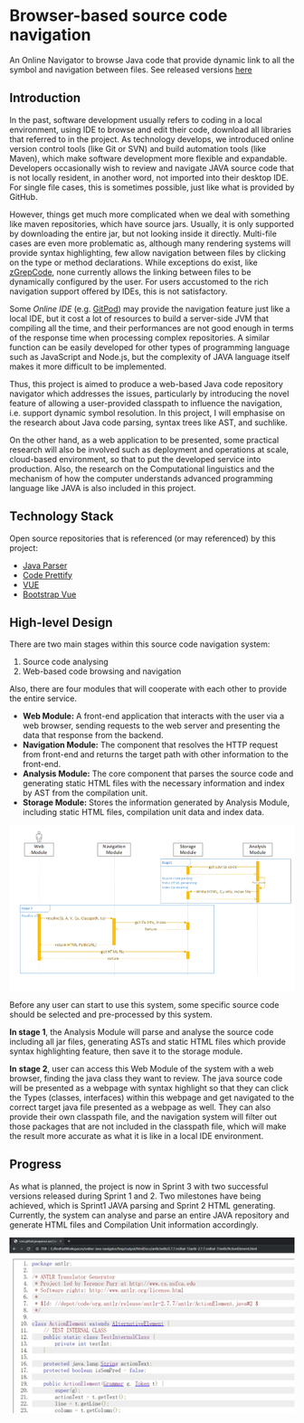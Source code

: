 
# Browser-based source code navigation

An Online Navigator to browse Java code that provide dynamic link to all the symbol and  navigation between files.
See released versions [here](https://github.com/DnsZhou/online-Java-navigator/releases)

## Introduction

In the past, software development usually refers to coding in a local environment, using IDE to browse and edit their code, download all libraries that referred to in the project. As technology develops, we introduced online version control tools (like Git or SVN) and build automation tools (like Maven), which make software development more flexible and expandable. Developers occasionally wish to review and navigate JAVA source code that is not locally resident, in another word, not imported into their desktop IDE. For single file cases, this is sometimes possible, just like what is provided by GitHub. 

However, things get much more complicated when we deal with something like maven repositories, which have source jars. Usually, it is only supported by downloading the entire jar, but not looking inside it directly. Multi-file cases are even more problematic as, although many rendering systems will provide syntax highlighting, few allow navigation between files by clicking on the type or method declarations. While exceptions do exist, like [zGrepCode](zgrepcode.com), none currently allows the linking between files to be dynamically configured by the user. For users accustomed to the rich navigation support offered by IDEs, this is not satisfactory. 


Some *Online IDE* (e.g. [GitPod](https://gitpod.io/)) may provide the navigation feature just like a local IDE, but it cost a lot of resources to build a server-side JVM that compiling all the time, and their performances are not good enough in terms of the response time when processing complex repositories. A similar function can be easily developed for other types of programming language such as JavaScript and Node.js, but the complexity of JAVA language itself makes it more difficult to be implemented.

Thus, this project is aimed to produce a web-based Java code repository navigator which addresses the issues, particularly by introducing the novel feature of allowing a user-provided classpath to influence the navigation, i.e. support dynamic symbol resolution. In this project, I will emphasise on the research about Java code parsing, syntax trees like AST, and suchlike. 

On the other hand, as a web application to be presented, some practical research will also be involved such as deployment and operations at scale, cloud-based environment, so that to put the developed service into production. Also, the research on the Computational linguistics and the mechanism of how the computer understands advanced programming language like JAVA is also included in this project.

## Technology Stack
Open source repositories that is referenced (or may referenced) by this project:
  - [Java Parser](https://github.com/javaparser/javaparser)
  - [Code Prettify](https://github.com/google/code-prettify)
  - [VUE](https://github.com/vuejs/vue)
  - [Bootstrap Vue](https://github.com/bootstrap-vue/bootstrap-vue)

## High-level Design

There are two main stages within this source code navigation system:

 1. Source code analysing
 2. Web-based code browsing and navigation

Also, there are four modules that will cooperate with each other to provide the entire service.

 - **Web Module:** A front-end application that interacts with the user via a web browser, sending requests to the web server and presenting the data that response from the backend.
 - **Navigation Module:** The component that resolves the HTTP request from front-end and returns the target path with other information to the front-end.
 - **Analysis Module:** The core component that parses the source code and generating static HTML files with the necessary information and index by AST from the compilation unit.
 - **Storage Module:** Stores the information generated by Analysis Module, including static HTML files, compilation unit data and index data.

![UML Screenshot](https://github.com/DnsZhou/online-Java-navigator/blob/master/pic/UMLScreenShot.png)

Before any user can start to use this system, some specific source code should be selected and pre-processed by this system.

**In stage 1**, the Analysis Module will parse and analyse the source code including all jar files, generating ASTs and static HTML files which provide syntax highlighting feature, then save it to the storage module.

**In** **stage 2**, user can access this Web Module of the system with a web browser, finding the java class they want to review. The java source code will be presented as a webpage with syntax highlight so that they can click the Types (classes, interfaces) within this webpage and get navigated to the correct target java file presented as a webpage as well. They can also provide their own classpath file, and the navigation system will filter out those packages that are not included in the classpath file, which will make the result more accurate as what it is like in a local IDE environment.

## Progress
As what is planned, the project is now in Sprint 3 with two successful versions released during Sprint 1 and 2. Two milestones have being achieved, which is Sprint1 JAVA parsing and Sprint 2 HTML generating. Currently, the system can analyse and parse an entire JAVA repository and generate HTML files and Compilation Unit information accordingly. 

![HTML Screenshot](https://github.com/DnsZhou/online-Java-navigator/blob/master/pic/HtmlScreenshot.png)
